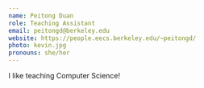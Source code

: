 ```yaml
---
name: Peitong Duan
role: Teaching Assistant
email: peitongd@berkeley.edu
website: https://people.eecs.berkeley.edu/~peitongd/
photo: kevin.jpg
pronouns: she/her
---
```


I like teaching Computer Science!
